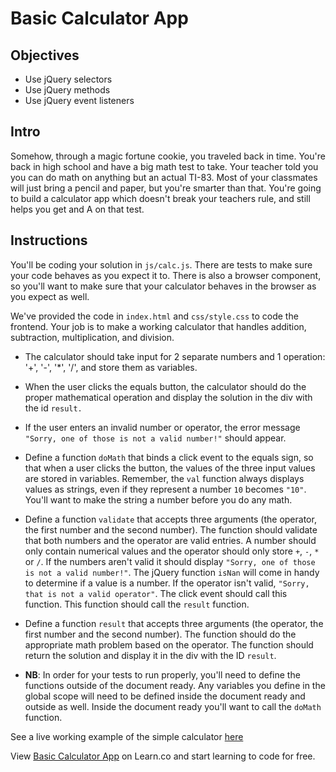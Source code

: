 # Basic Calculator App

## Objectives

+ Use jQuery selectors
+ Use jQuery methods
+ Use jQuery event listeners

## Intro

Somehow, through a magic fortune cookie, you traveled back in time. You're back in high school and have a big math test to take. Your teacher told you you can do math on anything but an actual TI-83. Most of your classmates will just bring a pencil and paper, but you're smarter than that. You're going to build a calculator app which doesn't break your teachers rule, and still helps you get and A on that test.


## Instructions

You'll be coding your solution in `js/calc.js`. There are tests to make sure your code behaves as you expect it to. There is also a browser component, so you'll want to make sure that your calculator behaves in the browser as you expect as well.

We've provided the code in `index.html` and `css/style.css` to code the frontend. Your job is to make a working calculator that handles addition, subtraction, multiplication, and division.

+ The calculator should take input for 2 separate numbers and 1 operation: '+', '-', '*', '/', and store them as variables.

+ When the user clicks the equals button, the calculator should do the proper mathematical operation and display the solution in the div with the id `result.`

+ If the user enters an invalid number or operator, the error message `"Sorry, one of those is not a valid number!"` should appear.

+ Define a function `doMath` that binds a click event to the equals sign, so that when a user clicks the button, the values of the three input values are stored in variables. Remember, the `val` function always displays values as strings, even if they represent a number `10` becomes `"10"`. You'll want to make the string a number before you do any math.

+ Define a function `validate` that accepts three arguments (the operator, the first number and the second number). The function should validate that both numbers and the operator are valid entries. A number should only contain numerical values and the operator should only store `+`, `-`, `*` or `/`. If the numbers aren't valid it should display `"Sorry, one of those is not a valid number!"`. The jQuery function `isNan` will come in handy to determine if a value is a number. If the operator isn't valid, `"Sorry, that is not a valid operator"`. The click event should call this function. This function should call the `result` function.

+ Define a function `result` that accepts three arguments (the operator, the first number and the second number). The function should do the appropriate math problem based on the operator. The function should return the solution and display it in the div with the ID `result`.

+ **NB**: In order for your tests to run properly, you'll need to define the functions outside of the document ready. Any variables you define in the global scope will need to be defined inside the document ready and outside as well. Inside the document ready you'll want to call the `doMath` function.

See a live working example of the simple calculator [here](http://flatiron-school-curriculum.github.io/fe-jquery-user-input-calc/)

<p data-visibility='hidden'>View <a href='https://learn.co/lessons/js-jquery-basics-lab' title='Basic Calculator App'>Basic Calculator App</a> on Learn.co and start learning to code for free.</p>
